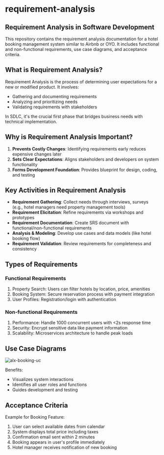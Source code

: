 # requirement-analysis

## Requirement Analysis in Software Development

This repository contains the requirement analysis documentation for a hotel booking management system similar to Airbnb or OYO. It includes functional and non-functional requirements, use case diagrams, and acceptance criteria.

## What is Requirement Analysis?

Requirement Analysis is the process of determining user expectations for a new or modified product. It involves:
- Gathering and documenting requirements
- Analyzing and prioritizing needs
- Validating requirements with stakeholders

In SDLC, it's the crucial first phase that bridges business needs with technical implementation.

## Why is Requirement Analysis Important?

1. **Prevents Costly Changes**: Identifying requirements early reduces expensive changes later
2. **Sets Clear Expectations**: Aligns stakeholders and developers on system functionality
3. **Forms Development Foundation**: Provides blueprint for design, coding, and testing

## Key Activities in Requirement Analysis

- **Requirement Gathering**: Collect needs through interviews, surveys (e.g., hotel managers need property management tools)
- **Requirement Elicitation**: Refine requirements via workshops and prototypes
- **Requirement Documentation**: Create SRS document with functional/non-functional requirements
- **Analysis & Modeling**: Develop use cases and data models (like hotel booking flow)
- **Requirement Validation**: Review requirements for completeness and consistency

## Types of Requirements

### Functional Requirements
1. Property Search: Users can filter hotels by location, price, amenities
2. Booking System: Secure reservation process with payment integration
3. User Profiles: Registration/login with authentication

### Non-functional Requirements
1. Performance: Handle 1000 concurrent users with <2s response time
2. Security: Encrypt sensitive data like payment information
3. Scalability: Microservices architecture to handle peak loads

## Use Case Diagrams

![alx-booking-uc](https://github.com/user-attachments/assets/e0af11d6-435b-48fc-a349-de1b28454b64)


Benefits:
- Visualizes system interactions
- Identifies all user roles and functions
- Guides development and testing

## Acceptance Criteria

Example for Booking Feature:
1. User can select available dates from calendar
2. System displays total price including taxes
3. Confirmation email sent within 2 minutes
4. Booking appears in user's profile immediately
5. Hotel manager receives notification of new booking
